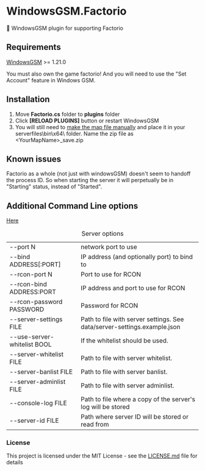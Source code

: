 # WindowsGSM.Factorio
🧩 WindowsGSM plugin for supporting Factorio

## Requirements
[WindowsGSM](https://github.com/WindowsGSM/WindowsGSM) >= 1.21.0

You must also own the game factorio! And you will need to use the "Set Account" feature in Windows GSM.

## Installation
1. Move **Factorio.cs** folder to **plugins** folder
1. Click **[RELOAD PLUGINS]** button or restart WindowsGSM
1. You will still need to [make the map file manually](https://wiki.factorio.com/Multiplayer#Dedicated.2FHeadless_server) and place it in your serverfiles\bin\x64\ folder. Name the zip file as \<YourMapName\>_save.zip

## Known issues
Factorio as a whole (not just with windowsGSM) doesn't seem to handoff the process ID. So when starting the server it will perpetually be in "Starting" status, instead of "Started".


## Additional Command Line options
[Here](https://wiki.factorio.com/Command_line_parameters)

<table class="wikitable"><caption>Server options</caption>

<tbody>

<tr>

<td>--port N</td>

<td>network port to use</td>

</tr>

<tr>

<td>--bind ADDRESS[:PORT]</td>

<td>IP address (and optionally port) to bind to</td>

</tr>

<tr>

<td>--rcon-port N</td>

<td>Port to use for RCON</td>

</tr>

<tr>

<td>--rcon-bind ADDRESS:PORT</td>

<td>IP address and port to use for RCON</td>

</tr>

<tr>

<td>--rcon-password PASSWORD</td>

<td>Password for RCON</td>

</tr>

<tr>

<td>--server-settings FILE</td>

<td>Path to file with server settings. See data/server-settings.example.json</td>

</tr>

<tr>

<td>--use-server-whitelist BOOL</td>

<td>If the whitelist should be used.</td>

</tr>

<tr>

<td>--server-whitelist FILE</td>

<td>Path to file with server whitelist.</td>

</tr>

<tr>

<td>--server-banlist FILE</td>

<td>Path to file with server banlist.</td>

</tr>

<tr>

<td>--server-adminlist FILE</td>

<td>Path to file with server adminlist.</td>

</tr>

<tr>

<td>--console-log FILE</td>

<td>Path to file where a copy of the server's log will be stored</td>

</tr>

<tr>

<td>--server-id FILE</td>

<td>Path where server ID will be stored or read from</td>

</tr>

</tbody>

</table>

### License
This project is licensed under the MIT License - see the [LICENSE.md](https://github.com/BattlefieldDuck/WindowsGSM.ARMA3/blob/master/LICENSE) file for details


